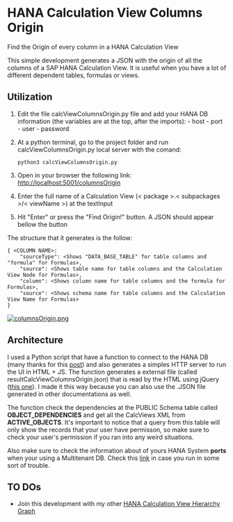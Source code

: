 # HANA Calculation View Columns Origin
Find the Origin of every column in a HANA Calculation View

This simple development generates a JSON with the origin of all the columns of a SAP HANA Calculation View. It is useful when you have a lot of different dependent tables, formulas or views.

## Utilization
  1. Edit the file calcViewColumnsOrigin.py file and add your HANA DB information (the variables are at the top, after the imports): 
    - host 
    - port
    - user
    - password
  2. At a python terminal, go to the project folder and run calcViewColumnsOrigin.py local server with the comand:
  
      ``` python3 calcViewColumnsOrigin.py ```

  3. Open in your browser the following link: [http://localhost:5001/columnsOrigin](http://localhost:5001/columnsOrigin)
  4. Enter the full name of a Calculation View (< package >.< subpackages >/< viewName >) at the textInput
  5. Hit "Enter" or press the "Find Origin!" button. A JSON should appear bellow the button

The structure that it generates is the follow:

    { <COLUMN NAME>: 
        "sourceType": <Shows "DATA_BASE_TABLE" for table columns and "formula" for Formulas>,
        "source": <Shows table name for table columns and the Calculation View Node for Formulas>,
        "column": <Shows column name for table columns and the formula for Formulas>,
        "source": <Shows schema name for table columns and the Calculation View Name for Formulas>
    } 


[![columnsOrigin.png](http://s9.postimg.org/d861gd7kv/columns_Origin.png)](http://postimg.org/image/ae2w2x5ej/)


## Architecture
I used a Python script that have a function to connect to the HANA DB (many thanks for this [post]( https://github.com/SAP/PyHDB)) and also generates a simples HTTP server to run the UI in HTML + JS. The function generates a external file (called resultCalcViewColumnsOrigin.json) that is read by the HTML using jQuery ([this one](https://stackoverflow.com/questions/4810841/how-can-i-pretty-print-json-using-javascript)). I made it this way because you can also use the .JSON file generated in other documentations as well.

The function check the dependencies at the PUBLIC Schema table called **OBJECT_DEPENDENCIES** and get all the CalcViews XML from **ACTIVE_OBJECTS**. It's important to notice that a query from this table will only show the records that your user have permisson, so make sure to check your user's permission if you ran into any weird situations.

Also make sure to check the information about of yours HANA System **ports** when your using a Multitenant DB. Check this [link](https://help.sap.com/saphelp_hanaplatform/helpdata/en/44/0f6efe693d4b82ade2d8b182eb1efb/frameset.htm) in case you run in some sort of trouble.

## TO DOs

* Join this development with my other [HANA Calculation View Hierarchy Graph](https://github.com/rodrigocava/HANAcalcViewHierarchy)

